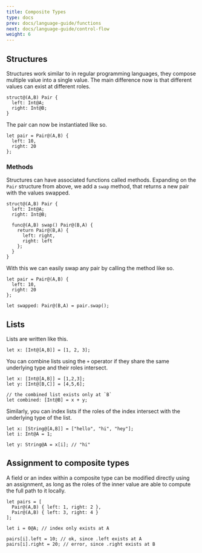 ```yaml
---
title: Composite Types
type: docs
prev: docs/language-guide/functions
next: docs/language-guide/control-flow
weight: 6
---
```


## Structures

Structures work similar to in regular programming languages, they compose multiple value into a single value.
The main difference now is that different values can exist at different roles.

```tempo {filename=Tempo}
struct@(A,B) Pair {
  left: Int@A;
  right: Int@B;
}
```

The pair can now be instantiated like so.

```tempo {filename=Tempo}
let pair = Pair@(A,B) {
  left: 10,
  right: 20
};
```

### Methods

Structures can have associated functions called methods.
Expanding on the `Pair` structure from above, we add a `swap` method, that returns a new pair with the values swapped.

```tempo {filename=Tempo}
struct@(A,B) Pair {
  left: Int@A;
  right: Int@B;

  func@(A,B) swap() Pair@(B,A) {
    return Pair@(B,A) {
      left: right,
      right: left
    };
  }
}
```

With this we can easily swap any pair by calling the method like so.

```tempo {filename=Tempo}
let pair = Pair@(A,B) {
  left: 10,
  right: 20
};

let swapped: Pair@(B,A) = pair.swap();
```

## Lists

Lists are written like this.

```tempo {filename=Tempo}
let x: [Int@[A,B]] = [1, 2, 3];
```

You can combine lists using the `+` operator if they share the same underlying type and their roles intersect.

```tempo {filename=Tempo}
let x: [Int@[A,B]] = [1,2,3];
let y: [Int@[B,C]] = [4,5,6];

// the combined list exists only at `B`
let combined: [Int@B] = x + y;
```

Similarly, you can index lists if the roles of the index intersect with the underlying type of the list.

```tempo {filename=Tempo}
let x: [String@[A,B]] = ["hello", "hi", "hey"];
let i: Int@A = 1;

let y: String@A = x[i]; // "hi"
```

## Assignment to composite types

A field or an index within a composite type can be modified directly using an assignment,
as long as the roles of the inner value are able to compute the full path to it locally.

```tempo {filename=Tempo}
let pairs = [
  Pair@(A,B) { left: 1, right: 2 },
  Pair@(A,B) { left: 3, right: 4 }
];

let i = 0@A; // index only exists at A

pairs[i].left = 10; // ok, since .left exists at A
pairs[i].right = 20; // error, since .right exists at B
```
